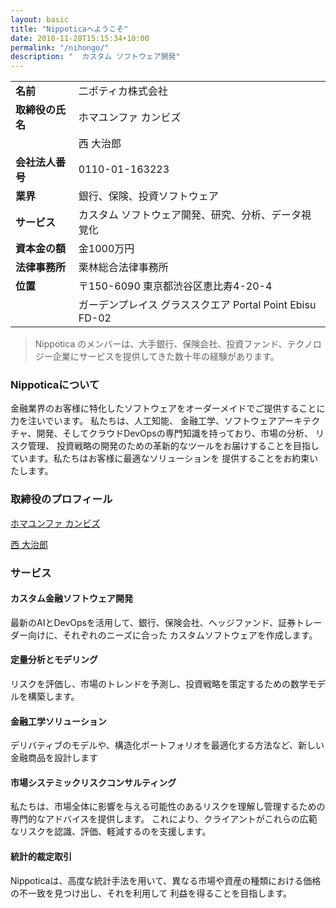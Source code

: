 ```yaml
---
layout: basic
title: "Nippoticaへようこそ"
date: 2018-11-28T15:15:34+10:00
permalink: "/nihongo/"
description: "	カスタム ソフトウェア開発"
---
```



<style>
    table {
        width: 100%;
    }
    td:first-child {
        width: 20%;
        font-weight: bold;
    }
    td:last-child {
        width: 80%;
    }
</style>

<table>
    <tr>
        <td>名前</td>
        <td>二ポティカ株式会社</td>
    </tr>
    <tr>
        <td>取締役の氏名</td>
        <td>ホマユンファ カンビズ</td>
    </tr>
    <tr>
        <td></td>
        <td>西 大治郎</td>
    </tr>
    <tr>
        <td>会社法人番号</td>
        <td>0110-01-163223</td>
    </tr>
    <tr>
        <td>業界</td>
        <td>銀行、保険、投資ソフトウェア</td>
    </tr>
    <tr>
        <td>サービス</td>
        <td>カスタム ソフトウェア開発、研究、分析、データ視覚化</td>
    </tr>
    <tr>
        <td>資本金の額</td>
        <td>金1000万円</td>
    </tr>
    <tr>
        <td>法律事務所</td>
        <td>栗林総合法律事務所</td>
    </tr>
    <tr>
        <td>位置</td>
        <td>〒150-6090 東京都渋谷区恵比寿4-20-4</td>
    </tr>
    <tr>
        <td></td>
        <td>ガーデンプレイス グラススクエア Portal Point Ebisu FD-02</td>
    </tr>
</table>

> Nippotica のメンバーは、大手銀行、保険会社、投資ファンド、テクノロジー企業にサービスを提供してきた数十年の経験があります。

### Nippoticaについて

金融業界のお客様に特化したソフトウェアをオーダーメイドでご提供することに力を注いでいます。 私たちは、人工知能、 金融工学、ソフトウェアアーキテクチャ、開発、そしてクラウドDevOpsの専門知識を持っており、市場の分析、 リスク管理、 投資戦略の開発のための革新的なツールをお届けすることを目指しています。私たちはお客様に最適なソリューションを 提供することをお約束いたします。




### 取締役のプロフィール

[ホマユンファ カンビズ](https://www.linkedin.com/in/kambiz-homayounfar-b379a01ba/?originalSubdomain=jp)

[西 大治郎](https://www.linkedin.com/in/daijiro-nishi-b4b55445/)

### サービス

#### カスタム金融ソフトウェア開発

最新のAIとDevOpsを活用して、銀行、保険会社、ヘッジファンド、証券トレーダー向けに、それぞれのニーズに合った カスタムソフトウェアを作成します。

#### 定量分析とモデリング

リスクを評価し、市場のトレンドを予測し、投資戦略を策定するための数学モデルを構築します。

#### 金融工学ソリューション

デリバティブのモデルや、構造化ポートフォリオを最適化する方法など、新しい金融商品を設計します

#### 市場システミックリスクコンサルティング

私たちは、市場全体に影響を与える可能性のあるリスクを理解し管理するための専門的なアドバイスを提供します。 これにより、クライアントがこれらの広範なリスクを認識、評価、軽減するのを支援します。

#### 統計的裁定取引

Nippoticaは、高度な統計手法を用いて、異なる市場や資産の種類における価格の不一致を見つけ出し、それを利用して 利益を得ることを目指します。